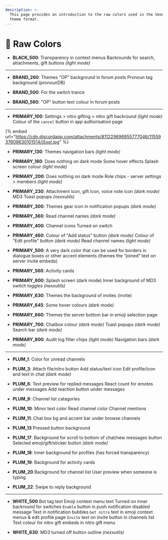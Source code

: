 ```yaml
---
description: >-
  This page provides an introduction to the raw colors used in the Vendetta
  theme format.
---
```


# 🎨 Raw Colors

* **BLACK\_500**:
Transparency in context menus
Backrounds for search, attachments, gift buttons *(light mode)*

***

* **BRAND\_260**:
Themes "OP" background in forum posts
Pronoun tag background (pronounDB)

* **BRAND\_500**:
For the switch trance

* **BRAND\_560**:
"OP" button text colour in forum posts

***

* **PRIMARY\_100**:
Settings > nitro gifting > nitro gift backround *(light mode)*
Colour of the `cancel` button in app authorisation page

{% embed url="https://cdn.discordapp.com/attachments/811229696955777046/1155937609630101514/iSxol.jpg" %}

* **PRIMARY\_130**: Themes navigation bars *(light mode)*

* **PRIMARY_160**: Does nothing on dark mode
Some hover effects
Splash screen colour *(light mode)*

* **PRIMARY\_200**: Does nothing on dark mode
Role chips - server settings > members *(light mode)*

* **PRIMARY\_230**:
Attachment icon, gift icon, voice note icon *(dark mode)*
MD3 Toast popups *(nexxutils)*

* **PRIMARY\_300**:
Themes gear icon in notification popups *(dark mode)*

* **PRIMARY\_360**:
Read channel names *(dark mode)*

* **PRIMARY\_400**:
Channel icons
Turned on switch

* **PRIMARY\_460**:
Colour of "Add status" button *(dark mode)*
Colour of "Edit profile" button *(dark mode)*
Read channel names *(light mode)*

* **PRIMARY\_500**: A very dark color that can be used for borders in dialogue boxes or other accent elements (themes the “joined” text on server invite embeds)

* **PRIMARY\_560**:
Activity cards

* **PRIMARY\_600**:
Splash screen (dark mode)
Inner background of MD3 switch toggles *(nexxutils)*

* **PRIMARY\_630**: Themes the background of invites (invite)

* **PRIMARY_645**:
Some hover colours *(dark mode)*

* **PRIMARY\_660**: Themes the server bottom bar in emoji selection page

* **PRIMARY\_700**:
Chatbox colour *(dark mode)*
Toast popups *(dark mode)*
Search bar *(dark mode)*

* **PRIMARY\_800**:
Audit log filter chips *(light mode)*
Navigation bars *(dark mode)*

***

* **PLUM\_1**:
Color for unread channels

* **PLUM\_3**:
Attach file/nitro button
Add status/text icon
Edit profile/icon and text in chat *(dark mode)*

* **PLUM\_6**:
Text preview for replied messages
React count for emotes under messages
Add reaction button under messages

* **PLUM\_9**:
Channel list catagories

* **PLUM\_10**:
Minor text color
Read channel color
Channel mentions

* **PLUM\_11**:
Chat box bg and accent bar under browse channels

* **PLUM\_13**
Pressed button background

* **PLUM\_17**:
Background for scroll to bottom of chat/new messages button
Selected emoji/gift/sticker button *(dark mode)*
* **PLUM\_18**:
Inner background for profiles (has forced transparency)

* **PLUM\_19**:
Background for activity cards

* **PLUM\_20**
Background for channel list
User preview when someone is typing

* **PLUM\_22**:
Swipe to reply background

***

* **WHITE\_500**
Bot tag text Emoji context menu text
Turned on inner backround for switches
`Enable` button in push notification disabled message
Text in notification bubbles
`Get nitro` text in emoji context menus & edit profile page
`Invite` text on invite button in channels list
Text colour for nitro gift embeds in nitro gift menu

* **WHITE\_630**:
MD3 turned off button outline *(nexxutils)*
